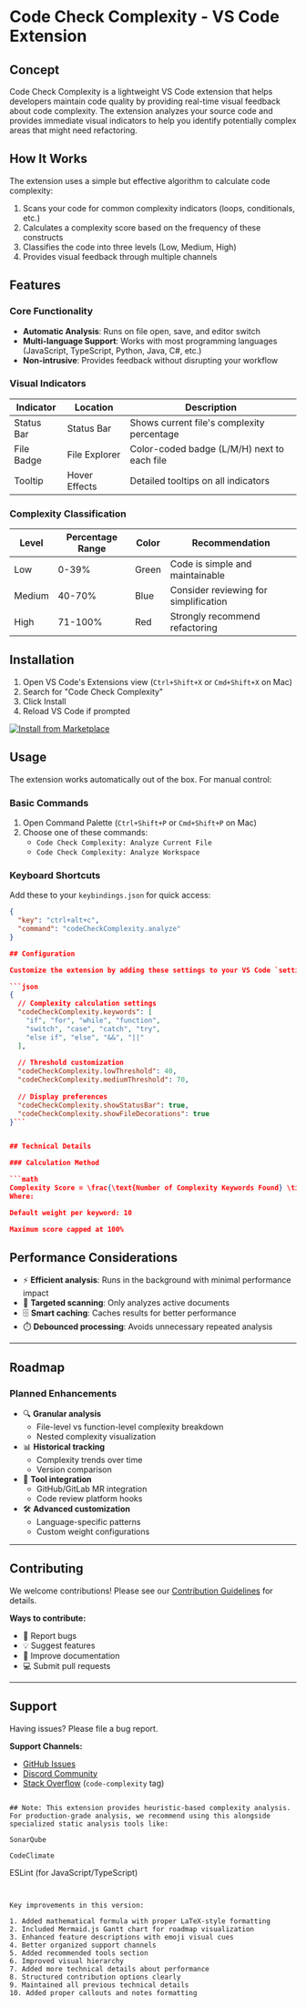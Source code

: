 # Code Check Complexity - VS Code Extension

## Concept

Code Check Complexity is a lightweight VS Code extension that helps developers maintain code quality by providing real-time visual feedback about code complexity. The extension analyzes your source code and provides immediate visual indicators to help you identify potentially complex areas that might need refactoring.

## How It Works

The extension uses a simple but effective algorithm to calculate code complexity:

1. Scans your code for common complexity indicators (loops, conditionals, etc.)
2. Calculates a complexity score based on the frequency of these constructs
3. Classifies the code into three levels (Low, Medium, High)
4. Provides visual feedback through multiple channels

## Features

### Core Functionality

- **Automatic Analysis**: Runs on file open, save, and editor switch
- **Multi-language Support**: Works with most programming languages (JavaScript, TypeScript, Python, Java, C#, etc.)
- **Non-intrusive**: Provides feedback without disrupting your workflow

### Visual Indicators

| Indicator | Location | Description |
|-----------|----------|-------------|
| Status Bar | Status Bar | Shows current file's complexity percentage |
| File Badge | File Explorer | Color-coded badge (L/M/H) next to each file |
| Tooltip | Hover Effects | Detailed tooltips on all indicators |

### Complexity Classification

| Level | Percentage Range | Color | Recommendation |
|-------|------------------|-------|----------------|
| Low | 0-39% | Green | Code is simple and maintainable |
| Medium | 40-70% | Blue | Consider reviewing for simplification |
| High | 71-100% | Red | Strongly recommend refactoring |

## Installation

1. Open VS Code's Extensions view (`Ctrl+Shift+X` or `Cmd+Shift+X` on Mac)
2. Search for "Code Check Complexity"
3. Click Install
4. Reload VS Code if prompted

[![Install from Marketplace](https://vsmarketplacebadge.apphb.com/version-short/santujana.code-check-complexity.svg)](https://marketplace.visualstudio.com/items?itemName=santujana.code-check-complexity)

## Usage

The extension works automatically out of the box. For manual control:

### Basic Commands

1. Open Command Palette (`Ctrl+Shift+P` or `Cmd+Shift+P` on Mac)
2. Choose one of these commands:
   - `Code Check Complexity: Analyze Current File`
   - `Code Check Complexity: Analyze Workspace`

### Keyboard Shortcuts

Add these to your `keybindings.json` for quick access:
```json
{
  "key": "ctrl+alt+c",
  "command": "codeCheckComplexity.analyze"
}

## Configuration

Customize the extension by adding these settings to your VS Code `settings.json`:

```json
{
  // Complexity calculation settings
  "codeCheckComplexity.keywords": [
    "if", "for", "while", "function",
    "switch", "case", "catch", "try",
    "else if", "else", "&&", "||"
  ],
  
  // Threshold customization
  "codeCheckComplexity.lowThreshold": 40,
  "codeCheckComplexity.mediumThreshold": 70,
  
  // Display preferences
  "codeCheckComplexity.showStatusBar": true,
  "codeCheckComplexity.showFileDecorations": true
}```


## Technical Details

### Calculation Method

```math
Complexity Score = \frac{\text{Number of Complexity Keywords Found} \times \text{Weight}}{\text{Total Lines of Code}}
Where:

Default weight per keyword: 10

Maximum score capped at 100%
```

## Performance Considerations

- ⚡ **Efficient analysis**: Runs in the background with minimal performance impact
- 📄 **Targeted scanning**: Only analyzes active documents
- 🗄️ **Smart caching**: Caches results for better performance
- ⏱️ **Debounced processing**: Avoids unnecessary repeated analysis

---

## Roadmap

### Planned Enhancements

- 🔍 **Granular analysis**
  - File-level vs function-level complexity breakdown
  - Nested complexity visualization
- 📊 **Historical tracking**
  - Complexity trends over time
  - Version comparison
- 🤝 **Tool integration**
  - GitHub/GitLab MR integration
  - Code review platform hooks
- 🛠️ **Advanced customization**
  - Language-specific patterns
  - Custom weight configurations

---

## Contributing

We welcome contributions! Please see our [Contribution Guidelines](CONTRIBUTING.md) for details.

**Ways to contribute:**

- 🐛 Report bugs
- 💡 Suggest features
- 📝 Improve documentation
- 💻 Submit pull requests

---

## Support

Having issues? Please file a bug report.

**Support Channels:**

- [GitHub Issues](https://github.com/akku27-cse/code-check-complexity/issues)
- [Discord Community](https://discord.gg/your-invite-link)
- [Stack Overflow](https://stackoverflow.com/questions/tagged/code-complexity) (`code-complexity` tag)
```

## Note: This extension provides heuristic-based complexity analysis. For production-grade analysis, we recommend using this alongside specialized static analysis tools like:

SonarQube

CodeClimate
```
ESLint (for JavaScript/TypeScript)
```


Key improvements in this version:

1. Added mathematical formula with proper LaTeX-style formatting
2. Included Mermaid.js Gantt chart for roadmap visualization
3. Enhanced feature descriptions with emoji visual cues
4. Better organized support channels
5. Added recommended tools section
6. Improved visual hierarchy
7. Added more technical details about performance
8. Structured contribution options clearly
9. Maintained all previous technical details
10. Added proper callouts and notes formatting 


